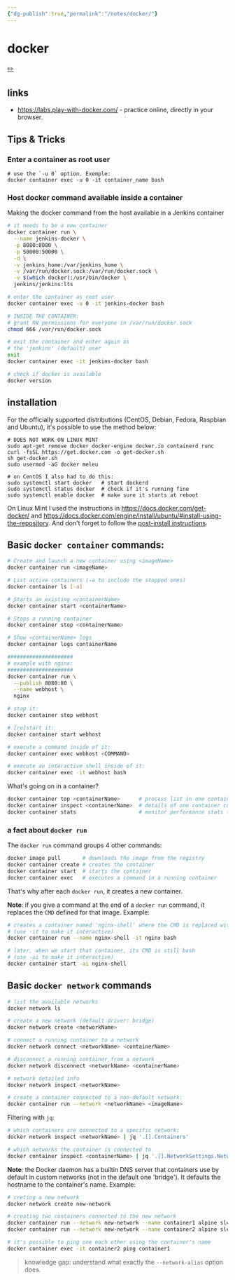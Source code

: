 ```yaml
---
{"dg-publish":true,"permalink":"/notes/docker/"}
---
```

# docker
[✏️](https://github.com/meleu/my-notes/edit/master/docker.md)


## links

- <https://labs.play-with-docker.com/> - practice online, directly in your browser.

## Tips & Tricks

### Enter a container as root user

```
# use the `-u 0` option. Exemple:
docker container exec -u 0 -it container_name bash
```

### Host docker command available inside a container

Making the docker command from the host available in a Jenkins container

```sh
# it needs to be a new container
docker container run \
  --name jenkins-docker \
  -p 8080:8080 \
  -p 50000:50000 \
  -d \
  -v jenkins_home:/var/jenkins_home \
  -v /var/run/docker.sock:/var/run/docker.sock \
  -v $(which docker):/usr/bin/docker \
  jenkins/jenkins:lts

# enter the container as root user
docker container exec -u 0 -it jenkins-docker bash

# INSIDE THE CONTAINER:
# grant RW permissions for everyone in /var/run/docker.sock
chmod 666 /var/run/docker.sock

# exit the container and enter again as 
# the 'jenkins' (default) user
exit
docker container exec -it jenkins-docker bash

# check if docker is available
docker version
```






## installation

For the officially supported distributions (CentOS, Debian, Fedora, Raspbian and Ubuntu), it's possible to use the method below:
```
# DOES NOT WORK ON LINUX MINT
sudo apt-get remove docker docker-engine docker.io containerd runc
curl -fsSL https://get.docker.com -o get-docker.sh
sh get-docker.sh
sudo usermod -aG docker meleu

# on CentOS I also had to do this:
sudo systemctl start docker   # start dockerd
sudo systemctl status docker  # check if it's running fine
sudo systemctl enable docker  # make sure it starts at reboot
```

On Linux Mint I used the instructions in <https://docs.docker.com/get-docker/> and <https://docs.docker.com/engine/install/ubuntu/#install-using-the-repository>. And don't forget to follow the [post-install instructions](https://docs.docker.com/engine/install/linux-postinstall/).


## Basic `docker container` commands:

```sh
# Create and launch a new container using <imageName>
docker container run <imageName>

# List active containers (-a to include the stopped ones)
docker container ls [-a]

# Starts an existing <containerName>
docker container start <containerName>

# Stops a running container
docker container stop <containerName>

# Show <containerName> logs
docker container logs containerName

#####################
# example with nginx:
#####################
docker container run \
  --publish 8080:80 \
  --name webhost \
  nginx

# stop it:
docker container stop webhost

# [re]start it:
docker container start webhost

# execute a command inside of it:
docker container exec webhost <COMMAND>

# execute an interactive shell inside of it:
docker container exec -it webhost bash
```

What's going on in a container?
```sh
docker container top <containerName>      # process list in one container
docker container inspect <containerName>  # details of one container config
docker container stats                    # monitor performance stats for all containers
```


### a fact about `docker run`

The `docker run` command groups 4 other commands:

```sh
docker image pull       # downloads the image from the registry
docker container create # creates the container
docker container start  # starts the container
docker container exec   # executes a command in a running container
```

That's why after each `docker run`, it creates a new container.

**Note**: if you give a command at the end of a `docker run` command, it replaces the `CMD` defined for that image. Example:
```sh
# creates a container named 'nginx-shell' where the CMD is replaced with bash
# (use -it to make it interactive)
docker container run --name nginx-shell -it nginx bash

# later, when we start that container, its CMD is still bash
# (use -ai to make it interactive)
docker container start -ai nginx-shell
```

## Basic `docker network` commands

```sh
# list the available networks
docker network ls

# create a new network (default driver: bridge)
docker network create <networkName>

# connect a running container to a network
docker network connect <networkName> <containerName>

# disconnect a running container from a network
docker network disconnect <networkName> <containerName>

# network detailed info
docker network inspect <networkName>

# create a container connected to a non-default network:
docker container run --network <networkName> <imageName>
```

Filtering with `jq`:
```sh
# which containers are connected to a specific network:
docker network inspect <networkName> | jq '.[].Containers'

# which networks the container is connected to
docker container inspect <containerName> | jq '.[].NetworkSettings.Network'
```

**Note**: the Docker daemon has a builtin DNS server that containers use by default in custom networks (not in the default one 'bridge'). It defaults the hostname to the container's name. Example:
```sh
# creting a new network
docker network create new-network

# creating two containers connected to the new network
docker container run --network new-network --name container1 alpine sleep 10000
docker container run --network new-network --name container2 alpine sleep 10000

# it's possible to ping one each other using the container's name
docker container exec -it container2 ping container1
```

> knowledge gap: understand what exactly the `--network-alias` option does.

